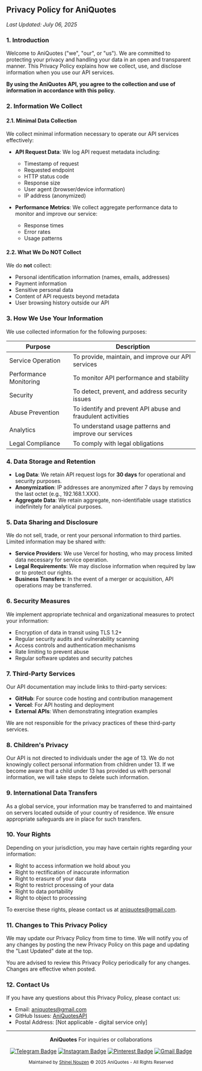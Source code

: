 ## Privacy Policy for AniQuotes
*Last Updated: July 06, 2025*

### 1. Introduction

Welcome to AniQuotes ("we", "our", or "us"). We are committed to protecting your privacy and handling your data in an open and transparent manner. This Privacy Policy explains how we collect, use, and disclose information when you use our API services.

**By using the AniQuotes API, you agree to the collection and use of information in accordance with this policy.**

### 2. Information We Collect

#### 2.1. Minimal Data Collection
We collect minimal information necessary to operate our API services effectively:

- **API Request Data**: We log API request metadata including:
  - Timestamp of request
  - Requested endpoint
  - HTTP status code
  - Response size
  - User agent (browser/device information)
  - IP address (anonymized)

- **Performance Metrics**: We collect aggregate performance data to monitor and improve our service:
  - Response times
  - Error rates
  - Usage patterns

#### 2.2. What We Do NOT Collect
We do **not** collect:
- Personal identification information (names, emails, addresses)
- Payment information
- Sensitive personal data
- Content of API requests beyond metadata
- User browsing history outside our API

### 3. How We Use Your Information

We use collected information for the following purposes:

| Purpose | Description |
|---------|-------------|
| Service Operation | To provide, maintain, and improve our API services |
| Performance Monitoring | To monitor API performance and stability |
| Security | To detect, prevent, and address security issues |
| Abuse Prevention | To identify and prevent API abuse and fraudulent activities |
| Analytics | To understand usage patterns and improve our services |
| Legal Compliance | To comply with legal obligations |

### 4. Data Storage and Retention

- **Log Data**: We retain API request logs for **30 days** for operational and security purposes.
- **Anonymization**: IP addresses are anonymized after 7 days by removing the last octet (e.g., 192.168.1.XXX).
- **Aggregate Data**: We retain aggregate, non-identifiable usage statistics indefinitely for analytical purposes.

### 5. Data Sharing and Disclosure

We do not sell, trade, or rent your personal information to third parties. Limited information may be shared with:

- **Service Providers**: We use Vercel for hosting, who may process limited data necessary for service operation.
- **Legal Requirements**: We may disclose information when required by law or to protect our rights.
- **Business Transfers**: In the event of a merger or acquisition, API operations may be transferred.

### 6. Security Measures

We implement appropriate technical and organizational measures to protect your information:

- Encryption of data in transit using TLS 1.2+
- Regular security audits and vulnerability scanning
- Access controls and authentication mechanisms
- Rate limiting to prevent abuse
- Regular software updates and security patches

### 7. Third-Party Services

Our API documentation may include links to third-party services:

- **GitHub**: For source code hosting and contribution management
- **Vercel**: For API hosting and deployment
- **External APIs**: When demonstrating integration examples

We are not responsible for the privacy practices of these third-party services.

### 8. Children's Privacy

Our API is not directed to individuals under the age of 13. We do not knowingly collect personal information from children under 13. If we become aware that a child under 13 has provided us with personal information, we will take steps to delete such information.

### 9. International Data Transfers

As a global service, your information may be transferred to and maintained on servers located outside of your country of residence. We ensure appropriate safeguards are in place for such transfers.

### 10. Your Rights

Depending on your jurisdiction, you may have certain rights regarding your information:

- Right to access information we hold about you
- Right to rectification of inaccurate information
- Right to erasure of your data
- Right to restrict processing of your data
- Right to data portability
- Right to object to processing

To exercise these rights, please contact us at aniquotes@gmail.com.

### 11. Changes to This Privacy Policy

We may update our Privacy Policy from time to time. We will notify you of any changes by posting the new Privacy Policy on this page and updating the "Last Updated" date at the top.

You are advised to review this Privacy Policy periodically for any changes. Changes are effective when posted.

### 12. Contact Us

If you have any questions about this Privacy Policy, please contact us:

- Email: aniquotes@gmail.com
- GitHub Issues: [AniQuotesAPI](https://github.com/Shineii86/AniQuotesAPI/issues)
- Postal Address: [Not applicable - digital service only]

---

<div align="center">
  
**AniQuotes** For inquiries or collaborations
     
[![Telegram Badge](https://img.shields.io/badge/-Telegram-2CA5E0?style=flat&logo=Telegram&logoColor=white)](https://telegram.me/Shineii86 "Contact on Telegram")
[![Instagram Badge](https://img.shields.io/badge/-Instagram-C13584?style=flat&logo=Instagram&logoColor=white)](https://instagram.com/ikx7.a "Follow on Instagram")
[![Pinterest Badge](https://img.shields.io/badge/-Pinterest-E60023?style=flat&logo=Pinterest&logoColor=white)](https://pinterest.com/ikx7a "Follow on Pinterest")
[![Gmail Badge](https://img.shields.io/badge/-Gmail-D14836?style=flat&logo=Gmail&logoColor=white)](mailto:ikx7a@hotmail.com "Send an Email")

<sup>Maintained by [Shinei Nouzen](https://github.com/Shineii86) © 2025 AniQuotes - All Rights Reserved</sup>

</div>
